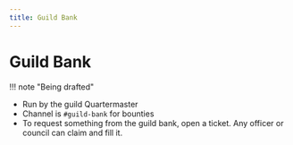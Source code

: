 ```yaml
---
title: Guild Bank
---
```


# Guild Bank

!!! note "Being drafted" 

- Run by the guild Quartermaster
- Channel is `#guild-bank` for bounties
- To request something from the guild bank, open a ticket. Any officer or council can claim and fill it.